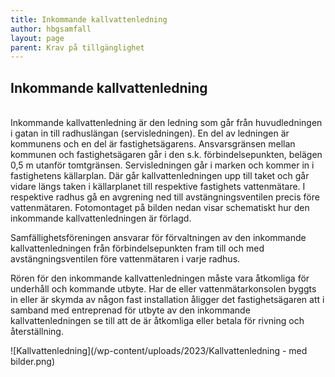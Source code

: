 ```yaml
---
title: Inkommande kallvattenledning
author: hbgsamfall
layout: page
parent: Krav på tillgänglighet
---
```

## Inkommande kallvattenledning  

<BR>
Inkommande kallvattenledning är den ledning som går från huvudledningen i gatan in till radhuslängan (servisledningen). En del av ledningen är kommunens och en del är fastighetsägarens. Ansvarsgränsen mellan kommunen och fastighetsägaren går i den s.k. förbindelsepunkten, belägen 0,5 m utanför tomtgränsen. Servisledningen går i marken och kommer in i fastighetens källarplan. Där går kallvattenledningen upp till taket och går vidare längs taken i källarplanet till respektive fastighets vattenmätare. I respektive radhus gå en avgrening ned till avstängningsventilen precis före vattenmätaren. Fotomontaget på bilden nedan visar schematiskt hur den inkommande kallvattenledningen är förlagd.

Samfällighetsföreningen ansvarar för förvaltningen av den inkommande kallvattenledningen från förbindelsepunkten fram till och med avstängningsventilen före vattenmätaren i varje radhus.

Rören för den inkommande kallvattenledningen måste vara åtkomliga för underhåll och kommande utbyte. Har de eller vattenmätarkonsolen byggts in eller är skymda av någon fast installation åligger det fastighetsägaren att i samband med entreprenad för utbyte av den inkommande kallvattenledningen se till att de är åtkomliga eller betala för rivning och återställning.

![Kallvattenledning](/wp-content/uploads/2023/Kallvattenledning - med bilder.png)

